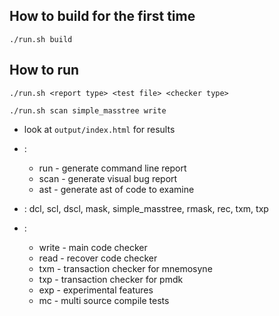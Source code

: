 ## How to build for the first time ##

    ./run.sh build
       
## How to run ##
    ./run.sh <report type> <test file> <checker type> 

    ./run.sh scan simple_masstree write

* look at `output/index.html` for results

* <report type>: 
    * run - generate command line report
    * scan - generate visual bug report
    * ast - generate ast of code to examine
* <test file>: dcl, scl, dscl, mask, simple_masstree, rmask, rec, txm, txp
* <checker type>: 
    * write - main code checker
    * read - recover code checker
    * txm - transaction checker for mnemosyne
    * txp - transaction checker for pmdk
    * exp - experimental features
    * mc - multi source compile tests